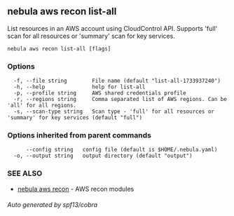 ## nebula aws recon list-all

List resources in an AWS account using CloudControl API. Supports 'full' scan for all resources or 'summary' scan for key services.

```
nebula aws recon list-all [flags]
```

### Options

```
  -f, --file string        File name (default "list-all-1733937240")
  -h, --help               help for list-all
  -p, --profile string     AWS shared credentials profile
  -r, --regions string     Comma separated list of AWS regions. Can be 'all' for all regions.
  -s, --scan-type string   Scan type - 'full' for all resources or 'summary' for key services (default "full")
```

### Options inherited from parent commands

```
      --config string   config file (default is $HOME/.nebula.yaml)
  -o, --output string   output directory (default "output")
```

### SEE ALSO

* [nebula aws recon](nebula_aws_recon.md)	 - AWS recon modules

###### Auto generated by spf13/cobra
